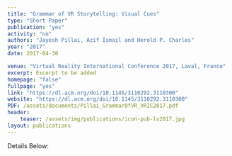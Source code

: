 ```yaml
---
title: "Grammar of VR Storytelling: Visual Cues"
type: "Short Paper"
publication: "yes"
activity: "no"
authors: "Jayesh Pillai, Azif Ismail and Herold P. Charles"
year: "2017"
date: 2017-04-30

venue: "Virtual Reality International Conference 2017, Laval, France"
excerpt: Excerpt to be added
homepage: "false"
fullpage: "yes"
link: "https://dl.acm.org/doi/10.1145/3110292.3110300"
website: "https://dl.acm.org/doi/10.1145/3110292.3110300"
PDF: /assets/documents/Pillai_GrammarOfVR_VRIC2017.pdf
header:
    teaser: /assets/img/publications/icon-pub-lv2017.jpg
layout: publications   
---
```


Details Below:
